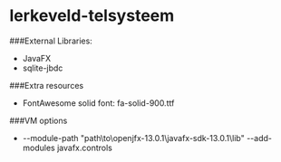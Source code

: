 # lerkeveld-telsysteem

###External Libraries:
- JavaFX
- sqlite-jbdc

###Extra resources
- FontAwesome solid font: fa-solid-900.ttf


###VM options
- --module-path "path\to\openjfx-13.0.1\javafx-sdk-13.0.1\lib" --add-modules javafx.controls
